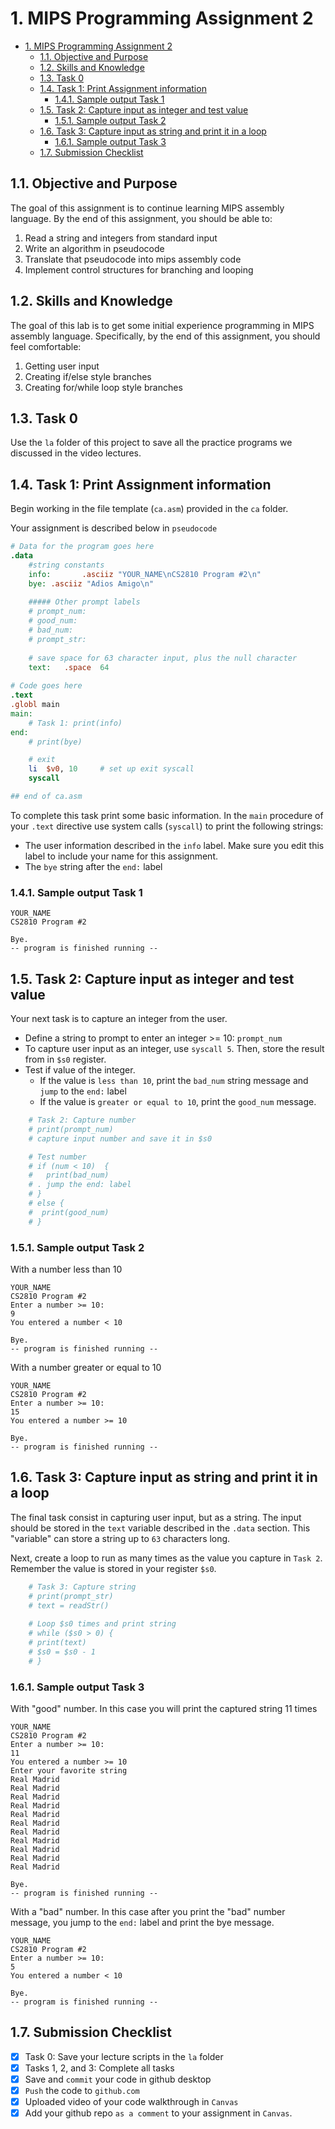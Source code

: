 # 1. MIPS Programming Assignment 2

- [1. MIPS Programming Assignment 2](#1-mips-programming-assignment-2)
	- [1.1. Objective and Purpose](#11-objective-and-purpose)
	- [1.2. Skills and Knowledge](#12-skills-and-knowledge)
	- [1.3. Task 0](#13-task-0)
	- [1.4. Task 1: Print Assignment information](#14-task-1-print-assignment-information)
		- [1.4.1. Sample output Task 1](#141-sample-output-task-1)
	- [1.5. Task 2: Capture input as integer and test value](#15-task-2-capture-input-as-integer-and-test-value)
		- [1.5.1. Sample output Task 2](#151-sample-output-task-2)
	- [1.6. Task 3: Capture input as string and print it in a loop](#16-task-3-capture-input-as-string-and-print-it-in-a-loop)
		- [1.6.1. Sample output Task 3](#161-sample-output-task-3)
	- [1.7. Submission Checklist](#17-submission-checklist)

## 1.1. Objective and Purpose

The goal of this assignment is to continue learning MIPS assembly language. By the end of this assignment, you should be able to:

1. Read a string and integers from standard input
2. Write an algorithm in pseudocode
3. Translate that pseudocode into mips assembly code
4. Implement control structures for branching and looping

## 1.2. Skills and Knowledge

The goal of this lab is to get some initial experience programming in MIPS assembly language. Specifically, by the end of this assignment, you should feel comfortable:

1. Getting user input
2. Creating if/else style branches
3. Creating for/while loop style branches

## 1.3. Task 0

Use the `la` folder of this project to save all the practice programs we discussed in the video lectures.


## 1.4. Task 1: Print Assignment information

Begin working in the file template (`ca.asm`) provided in the `ca` folder.

Your assignment is described below in `pseudocode`

```mips
# Data for the program goes here
.data
	#string constants
	info: 		.asciiz "YOUR_NAME\nCS2810 Program #2\n"
	bye: .asciiz "Adios Amigo\n"
	
	##### Other prompt labels
	# prompt_num:
	# good_num:	
	# bad_num:	
	# prompt_str:
	
	# save space for 63 character input, plus the null character
	text:	.space	64
	
# Code goes here
.text
.globl main
main:
	# Task 1: print(info)
end:
	# print(bye)

	# exit
	li 	$v0, 10		# set up exit syscall
	syscall

## end of ca.asm
```

To complete this task print some basic information. In the `main` procedure of your `.text` directive use system calls (`syscall`) to print the following strings: 

- The user information described in the `info` label. Make sure you edit this label to include your name for this assignment.
- The `bye` string after the `end:` label

### 1.4.1. Sample output Task 1
```
YOUR_NAME
CS2810 Program #2

Bye.
-- program is finished running --
```

## 1.5. Task 2: Capture input as integer and test value

Your next task is to capture an integer from the user. 
- Define a string to prompt to enter an integer >= 10: `prompt_num`
- To capture user input as an integer, use `syscall 5`. Then, store the result from in `$s0` register. 
- Test if value of the integer. 
  - If the value is `less than 10`, print the `bad_num` string message and `jump` to the `end:` label
  - If the value is `greater or equal to 10`, print the `good_num` message.

```mips
	# Task 2: Capture number
	# print(prompt_num)
	# capture input number and save it in $s0

	# Test number
	# if (num < 10)  {
	#	print(bad_num)
	# . jump the end: label 
	# }
	# else {
	#  print(good_num) 
	# }
```
### 1.5.1. Sample output Task 2
With a number less than 10
``` 
YOUR_NAME
CS2810 Program #2
Enter a number >= 10:
9
You entered a number < 10

Bye.
-- program is finished running --
```
With a number greater or equal to 10
``` 
YOUR_NAME
CS2810 Program #2
Enter a number >= 10:
15
You entered a number >= 10

Bye.
-- program is finished running --
```

## 1.6. Task 3: Capture input as string and print it in a loop

The final task consist in capturing user input, but as a string. The input should be stored in the  `text` variable described in the `.data` section. This "variable" can store a string up to `63` characters long.

Next, create a loop to run as many times as the value you capture in `Task 2`. Remember the value is stored in your register `$s0`.

```mips
	# Task 3: Capture string
	# print(prompt_str)
	# text = readStr()	
	
	# Loop $s0 times and print string
	# while ($s0 > 0) {
	# print(text)
	# $s0 = $s0 - 1
	# }
```

### 1.6.1. Sample output Task 3
With "good" number. In this case you will print the captured string 11 times
```
YOUR_NAME
CS2810 Program #2
Enter a number >= 10:
11
You entered a number >= 10
Enter your favorite string
Real Madrid
Real Madrid
Real Madrid
Real Madrid
Real Madrid
Real Madrid
Real Madrid
Real Madrid
Real Madrid
Real Madrid
Real Madrid

Bye.
-- program is finished running --
```


With a "bad" number. In this case after you print the "bad" number message, you jump to the `end:` label and print the bye message.
```
YOUR_NAME
CS2810 Program #2
Enter a number >= 10:
5
You entered a number < 10

Bye.
-- program is finished running --
```
## 1.7. Submission Checklist

- [x] Task 0: Save your lecture scripts in the `la` folder
- [x] Tasks 1, 2, and 3: Complete all tasks
- [x] Save and `commit` your code in github desktop
- [x] `Push` the code to `github.com`
- [x] Uploaded video of your code walkthrough in `Canvas`
- [x] Add your github repo `as a comment` to your assignment in `Canvas`.

